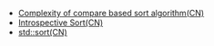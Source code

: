 * [Complexity of compare based sort algorithm(CN)](https://liam.page/2018/08/28/lower-bound-of-comparation-based-sort-algorithm/)
* [Introspective Sort(CN)](https://liam.page/2018/08/29/introspective-sort/)
* [std::sort(CN)](https://liam.page/2018/09/18/std-sort-in-STL/)
